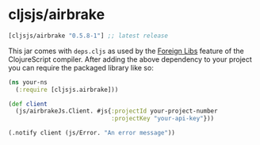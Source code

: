 # cljsjs/airbrake

[](dependency)
```clojure
[cljsjs/airbrake "0.5.8-1"] ;; latest release
```
[](/dependency)

This jar comes with `deps.cljs` as used by the [Foreign Libs][flibs] feature
of the ClojureScript compiler. After adding the above dependency to your project
you can require the packaged library like so:


```clojure
(ns your-ns
  (:require [cljsjs.airbrake]))

(def client
  (js/airbrakeJs.Client. #js{:projectId your-project-number
                             :projectKey "your-api-key"}))

(.notify client (js/Error. "An error message"))

```


[flibs]: https://clojurescript.org/reference/packaging-foreign-deps
